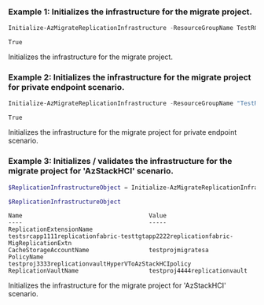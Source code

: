 ### Example 1: Initializes the infrastructure for the migrate project.
```powershell
Initialize-AzMigrateReplicationInfrastructure -ResourceGroupName TestRG -ProjectName TestProject -TargetRegion centralus
```

```output
True
```

Initializes the infrastructure for the migrate project.

### Example 2: Initializes the infrastructure for the migrate project for private endpoint scenario.
```powershell
Initialize-AzMigrateReplicationInfrastructure -ResourceGroupName "TestRG" -ProjectName "TestPEProject" -TargetRegion "centraluseuap" -Scenario "agentlessVMware" -CacheStorageAccountId "/subscriptions/b364ed8d-4279-4bf8-8fd1-56f8fa0ae05c/resourceGroups/singhabh-rg/providers/Microsoft.Storage/storageAccounts/singhabhstoragepe1"
```

```output
True
```

Initializes the infrastructure for the migrate project for private endpoint scenario.

### Example 3: Initializes / validates the infrastructure for the migrate project for 'AzStackHCI' scenario.
```powershell
$ReplicationInfrastructureObject = Initialize-AzMigrateReplicationInfrastructure -ResourceGroupName "test-rg" -ProjectName "testproj" -Scenario "AzStackHCI" -CacheStorageAccountId "/subscriptions/566c5c68-8912-4b4f-bcba-f9932c62a15e/resourceGroups/test-rg/providers/Microsoft.Storage/storageAccounts/testprojmigratesa" -SourceApplianceName "testSrcApp" -TargetApplianceName "testTgtApp"

$ReplicationInfrastructureObject
```

```output
Name                                    Value
----                                    -----
ReplicationExtensionName                testsrcapp1111replicationfabric-testtgtapp2222replicationfabric-MigReplicationExtn
CacheStorageAccountName                 testprojmigratesa
PolicyName                              testproj3333replicationvaultHyperVToAzStackHCIpolicy
ReplicationVaultName                    testproj4444replicationvault
```

Initializes the infrastructure for the migrate project for 'AzStackHCI' scenario.
